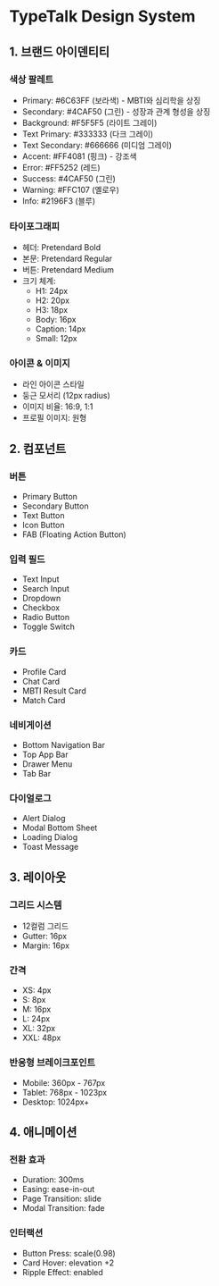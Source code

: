 # TypeTalk Design System

## 1. 브랜드 아이덴티티

### 색상 팔레트
- Primary: #6C63FF (보라색) - MBTI와 심리학을 상징
- Secondary: #4CAF50 (그린) - 성장과 관계 형성을 상징
- Background: #F5F5F5 (라이트 그레이)
- Text Primary: #333333 (다크 그레이)
- Text Secondary: #666666 (미디엄 그레이)
- Accent: #FF4081 (핑크) - 강조색
- Error: #FF5252 (레드)
- Success: #4CAF50 (그린)
- Warning: #FFC107 (옐로우)
- Info: #2196F3 (블루)

### 타이포그래피
- 헤더: Pretendard Bold
- 본문: Pretendard Regular
- 버튼: Pretendard Medium
- 크기 체계:
  - H1: 24px
  - H2: 20px
  - H3: 18px
  - Body: 16px
  - Caption: 14px
  - Small: 12px

### 아이콘 & 이미지
- 라인 아이콘 스타일
- 둥근 모서리 (12px radius)
- 이미지 비율: 16:9, 1:1
- 프로필 이미지: 원형

## 2. 컴포넌트

### 버튼
- Primary Button
- Secondary Button
- Text Button
- Icon Button
- FAB (Floating Action Button)

### 입력 필드
- Text Input
- Search Input
- Dropdown
- Checkbox
- Radio Button
- Toggle Switch

### 카드
- Profile Card
- Chat Card
- MBTI Result Card
- Match Card

### 네비게이션
- Bottom Navigation Bar
- Top App Bar
- Drawer Menu
- Tab Bar

### 다이얼로그
- Alert Dialog
- Modal Bottom Sheet
- Loading Dialog
- Toast Message

## 3. 레이아웃

### 그리드 시스템
- 12컬럼 그리드
- Gutter: 16px
- Margin: 16px

### 간격
- XS: 4px
- S: 8px
- M: 16px
- L: 24px
- XL: 32px
- XXL: 48px

### 반응형 브레이크포인트
- Mobile: 360px - 767px
- Tablet: 768px - 1023px
- Desktop: 1024px+

## 4. 애니메이션

### 전환 효과
- Duration: 300ms
- Easing: ease-in-out
- Page Transition: slide
- Modal Transition: fade

### 인터랙션
- Button Press: scale(0.98)
- Card Hover: elevation +2
- Ripple Effect: enabled